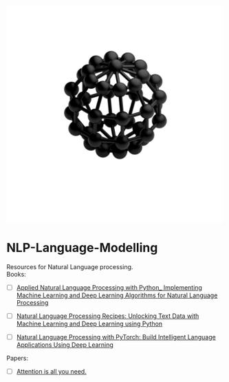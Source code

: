 ![Nodes](https://github.com/harshavardhanSDE/NLP-Language-Modelling/raw/main/nodes.png)
# NLP-Language-Modelling
Resources for Natural Language processing. <br>
Books:
- [ ] [Applied Natural Language Processing with Python_ Implementing Machine Learning and Deep Learning Algorithms for Natural Language Processing](https://github.com/harshavardhanSDE/NLP-Language-Modelling/blob/main/Applied%20Natural%20Language%20Processing%20with%20Python_%20Implementing%20Machine%20Learning%20and%20Deep%20Learning%20Algorithms%20for%20Natural%20Language%20Processing.pdf)

- [ ] [Natural Language Processing Recipes: Unlocking Text Data with Machine Learning and Deep Learning using Python](https://github.com/harshavardhanSDE/NLP-Language-Modelling/blob/main/Natural%20Language%20Processing%20Recipes_%20Unlocking%20Text%20Data%20with%20Machine%20Learning%20and%20Deep%20Learning%20using%20Python.pdf)

- [ ] [Natural Language Processing with PyTorch: Build Intelligent Language Applications Using Deep Learning](https://github.com/harshavardhanSDE/NLP-Language-Modelling/blob/main/Natural%20Language%20Processing%20with%20PyTorch_%20Build%20Intelligent%20Language%20Applications%20Using%20Deep%20Learning%20.pdf)

Papers:
- [ ] [Attention is all you need.](https://github.com/harshavardhanSDE/NLP-Language-Modelling/blob/main/NIPS-2017-attention-is-all-you-need-Paper.pdf)
